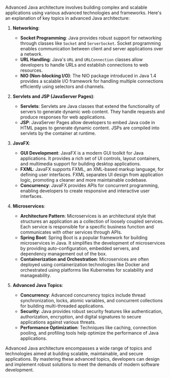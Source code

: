 Advanced Java architecture involves building complex and scalable applications using various advanced technologies and frameworks. Here's an explanation of key topics in advanced Java architecture:


1. **Networking**:
   - **Socket Programming**: Java provides robust support for networking through classes like `Socket` and `ServerSocket`. Socket programming enables communication between client and server applications over a network.
   - **URL Handling**: Java's `URL` and `URLConnection` classes allow developers to handle URLs and establish connections to web resources.
   - **NIO (Non-blocking I/O)**: The NIO package introduced in Java 1.4 provides a scalable I/O framework for handling multiple connections efficiently using selectors and channels.

2. **Servlets and JSP (JavaServer Pages)**:
   - **Servlets**: Servlets are Java classes that extend the functionality of servers to generate dynamic web content. They handle requests and produce responses for web applications.
   - **JSP**: JavaServer Pages allow developers to embed Java code in HTML pages to generate dynamic content. JSPs are compiled into servlets by the container at runtime.

3. **JavaFX**:
   - **GUI Development**: JavaFX is a modern GUI toolkit for Java applications. It provides a rich set of UI controls, layout containers, and multimedia support for building desktop applications.
   - **FXML**: JavaFX supports FXML, an XML-based markup language, for defining user interfaces. FXML separates UI design from application logic, promoting a cleaner and more maintainable codebase.
   - **Concurrency**: JavaFX provides APIs for concurrent programming, enabling developers to create responsive and interactive user interfaces.

4. **Microservices**:
   - **Architecture Pattern**: Microservices is an architectural style that structures an application as a collection of loosely coupled services. Each service is responsible for a specific business function and communicates with other services through APIs.
   - **Spring Boot**: Spring Boot is a popular framework for building microservices in Java. It simplifies the development of microservices by providing auto-configuration, embedded servers, and dependency management out of the box.
   - **Containerization and Orchestration**: Microservices are often deployed using containerization technologies like Docker and orchestrated using platforms like Kubernetes for scalability and manageability.

5. **Advanced Java Topics**:
   - **Concurrency**: Advanced concurrency topics include thread synchronization, locks, atomic variables, and concurrent collections for building multi-threaded applications.
   - **Security**: Java provides robust security features like authentication, authorization, encryption, and digital signatures to secure applications against various threats.
   - **Performance Optimization**: Techniques like caching, connection pooling, and profiling tools help optimize the performance of Java applications.

Advanced Java architecture encompasses a wide range of topics and technologies aimed at building scalable, maintainable, and secure applications. By mastering these advanced topics, developers can design and implement robust solutions to meet the demands of modern software development.
